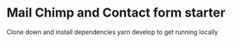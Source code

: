 # Mail Chimp and Contact form starter

Clone down and install dependencies
yarn develop to get running locally